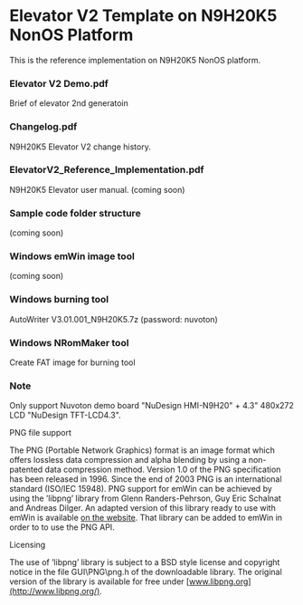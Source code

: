 # Elevator V2 Template on N9H20K5 NonOS Platform

This is the reference implementation on N9H20K5 NonOS platform.

### Elevator V2 Demo.pdf

Brief of elevator 2nd generatoin

### Changelog.pdf

N9H20K5 Elevator V2 change history.

### ElevatorV2_Reference_Implementation.pdf

N9H20K5 Elevator user manual. (coming soon)

### Sample code folder structure

(coming soon)

### Windows emWin image tool

(coming soon)

### Windows burning tool

AutoWriter V3.01.001_N9H20K5.7z (password: nuvoton)

### Windows NRomMaker tool

Create FAT image for burning tool

### Note

Only support Nuvoton demo board "NuDesign HMI-N9H20" + 4.3" 480x272 LCD "NuDesign TFT-LCD4.3".

PNG file support

The PNG (Portable Network Graphics) format is an image format which offers lossless data
compression and alpha blending by using a non-patented data compression method. Version
1.0 of the PNG specification has been released in 1996. Since the end of 2003 PNG
is an international standard (ISO/IEC 15948). PNG support for emWin can be achieved by
using the ’libpng’ library from Glenn Randers-Pehrson, Guy Eric Schalnat and Andreas Dilger.
An adapted version of this library ready to use with emWin is available [on the website](https://www.segger.com/downloads/emwin/emWin_png).
That library can be added to emWin in order to to use the PNG API.

Licensing

The use of ’libpng’ library is subject to a BSD style license and copyright notice in the file
GUI\PNG\png.h of the downloadable library. The original version of the library is available
for free under [www.libpng.org](http://www.libpng.org/).
